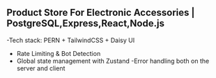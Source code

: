 ## Product Store For Electronic Accessories | PostgreSQL,Express,React,Node.js
 -Tech stack: PERN + TailwindCSS + Daisy UI
- Rate Limiting & Bot Detection
- Global state management with Zustand
 -Error handling both on the server and client
